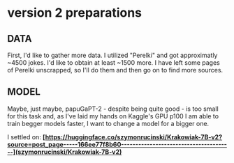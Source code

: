 # version 2 preparations

## DATA

First, I'd like to gather more data. I utilized "Perelki" and got approximatly ~4500 jokes. I'd like to obtain at least ~1500 more. I have left some pages of Perelki unscrapped, so I'll do them and then go on to find more sources. 

## MODEL

Maybe, just maybe, papuGaPT-2 - despite being quite good - is too small for this task and, as I've laid my hands on Kaggle's GPU p100 I am able to train begger models faster, I want to change a model for a bigger one.

I settled on: **[https://huggingface.co/szymonrucinski/Krakowiak-7B-v2?source=post_page-----166ee77f8b60---------------------------------------](szymonrucinski/Krakowiak-7B-v2)**